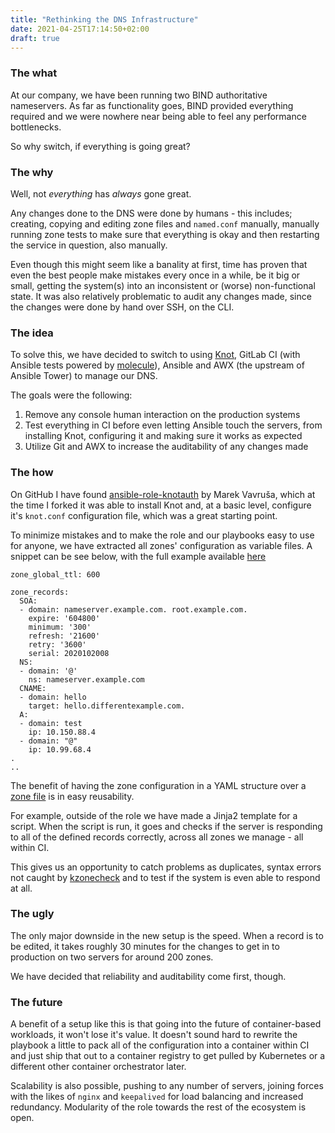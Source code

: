 ```yaml
---
title: "Rethinking the DNS Infrastructure"
date: 2021-04-25T17:14:50+02:00
draft: true
---
```

### The what

At our company, we have been running two BIND authoritative nameservers. As far as functionality goes, BIND provided everything required and we were nowhere near being able to feel any performance bottlenecks.

So why switch, if everything is going great?

### The why

Well, not *everything* has *always* gone great.

Any changes done to the DNS were done by humans - this includes; creating, copying and editing zone files and `named.conf` manually, manually running zone tests to make sure that everything is okay and then restarting the service in question, also manually.

Even though this might seem like a banality at first, time has proven that even the best people make mistakes every once in a while, be it big or small, getting the system(s) into an inconsistent or (worse) non-functional state. It was also relatively problematic to audit any changes made, since the changes were done by hand over SSH, on the CLI.

### The idea

To solve this, we have decided to switch to using [Knot](https://www.knot-dns.cz/), GitLab CI (with Ansible tests powered by [molecule](https://github.com/ansible-community/molecule)), Ansible and AWX (the upstream of Ansible Tower) to manage our DNS.

The goals were the following:

1) Remove any console human interaction on the production systems
2) Test everything in CI before even letting Ansible touch the servers, from installing Knot, configuring it and making sure it works as expected
3) Utilize Git and AWX to increase the auditability of any changes made

### The how

On GitHub I have found [ansible-role-knotauth](https://github.com/vavrusa/ansible-role-knotauth) by Marek Vavruša, which at the time I forked it was able to install Knot and, at a basic level, configure it's `knot.conf` configuration file, which was a great starting point.

To minimize mistakes and to make the role and our playbooks easy to use for anyone, we have extracted all zones' configuration as variable files. A snippet can be see below, with the full example available [here](https://github.com/fourstepper/ansible-role-knotauth/blob/master/zone_vars/example.com.yml)

```
zone_global_ttl: 600

zone_records:
  SOA:
  - domain: nameserver.example.com. root.example.com.
    expire: '604800'
    minimum: '300'
    refresh: '21600'
    retry: '3600'
    serial: 2020102008
  NS:
  - domain: '@'
    ns: nameserver.example.com
  CNAME:
  - domain: hello
    target: hello.differentexample.com.
  A:
  - domain: test
    ip: 10.150.88.4
  - domain: "@"
    ip: 10.99.68.4
.
..
```

The benefit of having the zone configuration in a YAML structure over a [zone file](https://en.wikipedia.org/wiki/Zone_file) is in easy reusability.

For example, outside of the role we have made a Jinja2 template for a script. When the script is run, it goes and checks if the server is responding to all of the defined records correctly, across all zones we manage - all within CI.

This gives us an opportunity to catch problems as duplicates, syntax errors not caught by [kzonecheck](https://github.com/fourstepper/ansible-role-knotauth/blob/master/tasks/zones_configuration.yml#L31) and to test if the system is even able to respond at all.

### The ugly

The only major downside in the new setup is the speed. When a record is to be edited, it takes roughly 30 minutes for the changes to get in to production on two servers for around 200 zones.

We have decided that reliability and auditability come first, though.

### The future

A benefit of a setup like this is that going into the future of container-based workloads, it won't lose it's value. It doesn't sound hard to rewrite the playbook a little to pack all of the configuration into a container within CI and just ship that out to a container registry to get pulled by Kubernetes or a different other container orchestrator later.

Scalability is also possible, pushing to any number of servers, joining forces with the likes of `nginx` and `keepalived` for load balancing and increased redundancy. Modularity of the role towards the rest of the ecosystem is open.
